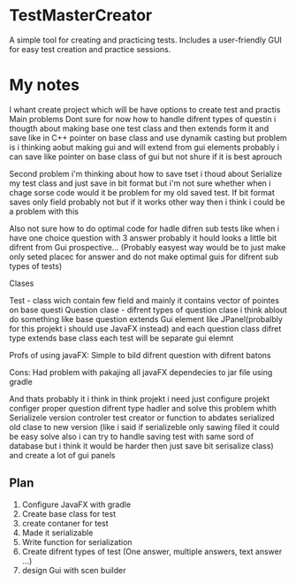 # TestMasterCreator
A simple tool for creating and practicing tests. Includes a user-friendly GUI for easy test creation and practice sessions.


# My notes

I whant create project which will be have options to create test and practis 
Main problems Dont sure for now how to handle difrent types of questin i thougth about 
making base one test class and then extends form it and save like in C++ pointer on base class and use dynamik casting
but problem is i thinking aobut making gui and will extend from gui elements probably i can save like pointer on base class of gui
but not shure if it is best aprouch

Second problem i'm thinking about how to save tset i thoud about Serialize my test class and just save in bit format but i'm not sure whether 
when i chage sorse code would it be problem for my old saved test. If bit format saves only field probably not but if it works other way then i think i could be a problem with this

Also not sure how to do optimal code for hadle difren sub tests like when i have one choice question with 3 answer probably it hould looks a little bit difrent from Gui prospective... (Probably easyest way would be to just make only seted placec for answer and do not make optimal guis for difrent sub types of tests)

Clases

Test - class wich contain few field and mainly it contains vector of pointes on base questi
Question clase - difrent types of question clase i think ablout do something like base question extends Gui element like JPanel(probalbly for this projekt i should use JavaFX instead) and each question class difret type extends base class each test will be separate gui elemnt 

Profs of using javaFX:
Simple to bild difrent question with difrent batons 

Cons:
Had problem with pakajing all javaFX dependecies to jar file using gradle


And thats probably it i think in think projekt i need just configure projekt configer proper question difrent type hadler 
and solve this problem whith Serializele version controler test creator or function to abdates serialized old clase to new version (like i said if serializeble only sawing filed it could be easy solve also i can try to handle saving test with same sord of database but i think it would be harder then just save bit serisalize class) and create a lot of gui panels

## Plan

1. Configure JavaFX with gradle
2. Create base class for test
3. create contaner for test
4. Made it serializable
5. Write function for serialization
6. Create difrent types of test (One answer, multiple answers, text answer ...)
7. design Gui with scen builder



